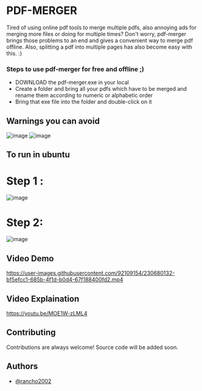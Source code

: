 
# PDF-MERGER

Tired of using online pdf tools to merge multiple pdfs, also annoying ads for merging more files or doing for multiple times? Don't worry, pdf-merger brings those problems to an end and gives a convenient way to merge pdf offline. Also, splitting a pdf into multiple pages has also become easy with this. :)

### Steps to use pdf-merger for free and offline ;)
* DOWNLOAD the pdf-merger.exe in your local
* Create a folder and bring all your pdfs which have to be merged and rename them according to numeric or alphabetic order
* Bring that exe file into the folder and double-click on it

## Warnings you can avoid
![image](https://user-images.githubusercontent.com/92109154/230709952-a2dfe87f-9efb-45d9-a46b-1a26101493d1.png)
![image](https://user-images.githubusercontent.com/92109154/230709957-aadc30e7-50eb-42cc-ba0f-972416352efb.png)

## To run in ubuntu
# Step 1 : 
![image](https://github.com/Rancho2002/pdf-merger/assets/92109154/060788cd-c2af-45b6-b4e4-ce014ed462f1)
# Step 2:
![image](https://github.com/Rancho2002/pdf-merger/assets/92109154/6f3e1387-f78a-4ff1-9d28-79e97306ae00)


## Video Demo

https://user-images.githubusercontent.com/92109154/230680132-bf5efcc1-685b-4f1d-b0d4-67f188400fd2.mp4

## Video Explaination 

https://youtu.be/MOE1W-zLML4

## Contributing

Contributions are always welcome! Source code will be added soon.


## Authors

- [@rancho2002](https://www.github.com/rancho2002)

